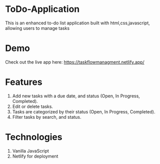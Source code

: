 # ToDo-Application

This is an enhanced to-do list application built with html,css,javascript, allowing users to manage tasks

# Demo
Check out the live app here: https://taskflowmanagment.netlify.app/

# Features
1. Add new tasks with a  due date, and status (Open, In Progress, Completed).
2. Edit or delete tasks.
3. Tasks are categorized by their status (Open, In Progress, Completed).
4. Filter tasks by search, and status.

# Technologies

1. Vanilla JavaScript
2. Netlify for deployment

   
